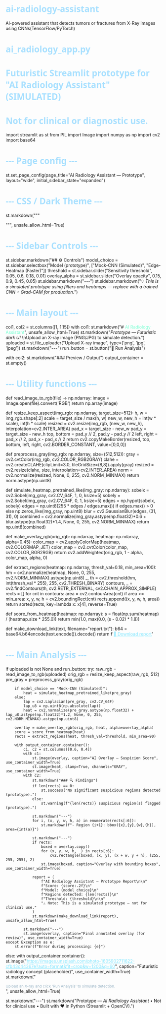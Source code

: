 # ai-radiology-assistant
AI-powered assistant that detects tumors or fractures from X-Ray images using CNNs(TensorFlow/PyTorch)
# ai_radiology_app.py
# Futuristic Streamlit prototype for "AI Radiology Assistant" (SIMULATED)
# Not for clinical or diagnostic use.

import streamlit as st
from PIL import Image
import numpy as np
import cv2
import base64

# --- Page config ---
st.set_page_config(page_title="AI Radiology Assistant — Prototype",
                   layout="wide", initial_sidebar_state="expanded")

# --- CSS / Dark Theme ---
st.markdown("""
<style>
.stApp {
    background: radial-gradient(circle at 10% 10%, #0f1724 0%, #041021 40%, #00070a 100%);
    color: #cfe8ff;
}
.block-container { padding-top: 1rem; }
.sidebar .sidebar-content {
    background: linear-gradient(180deg, #021021, #001018);
    color: #cfe8ff;
}
h1 { font-family: "Segoe UI", Tahoma, Geneva, Verdana, sans-serif; color: #a8e0ff; }
.neon { color: #7fffd4; text-shadow: 0 0 10px rgba(127,255,212,0.12); }
.card { background: rgba(255,255,255,0.03); border-radius: 8px; padding: 12px; }
.small { font-size: 12px; color: #9fb8c8; }
a { color: #80e6ff; }
</style>
""", unsafe_allow_html=True)

# --- Sidebar Controls ---
st.sidebar.markdown("## ⚙ Controls")
model_choice = st.sidebar.selectbox("Model (prototype)", ["Mock-CNN (Simulated)", "Edge-Heatmap (Faster)"])
threshold = st.sidebar.slider("Sensitivity threshold", 0.05, 0.6, 0.18, 0.01)
overlay_alpha = st.sidebar.slider("Overlay opacity", 0.15, 0.9, 0.45, 0.05)
st.sidebar.markdown("---")
st.sidebar.markdown("💡 *This is a simulated prototype using filters and heatmaps — replace with a trained CNN + Grad-CAM for production.*")

# --- Main layout ---
col1, col2 = st.columns([1, 1.15])
with col1:
    st.markdown("# <span class='neon'>AI Radiology Assistant</span>", unsafe_allow_html=True)
    st.markdown("*Prototype — Futuristic dark UI*  \nUpload an X-ray image (PNG/JPG) to simulate detection.")
    uploaded = st.file_uploader("Upload X-ray image", type=['png', 'jpg', 'jpeg'])
    st.markdown("---")
    run_button = st.button("🔎 Run Analysis")

with col2:
    st.markdown("### Preview / Output")
    output_container = st.empty()

# --- Utility functions ---
def read_image_to_rgb(file) -> np.ndarray:
    image = Image.open(file).convert('RGB')
    return np.array(image)

def resize_keep_aspect(img_rgb: np.ndarray, target_size=512):
    h, w = img_rgb.shape[:2]
    scale = target_size / max(h, w)
    new_w, new_h = int(w * scale), int(h * scale)
    resized = cv2.resize(img_rgb, (new_w, new_h), interpolation=cv2.INTER_AREA)
    pad_x = target_size - new_w
    pad_y = target_size - new_h
    top, bottom = pad_y // 2, pad_y - pad_y // 2
    left, right = pad_x // 2, pad_x - pad_x // 2
    return cv2.copyMakeBorder(resized, top, bottom, left, right, cv2.BORDER_CONSTANT, value=[0,0,0])

def preprocess_gray(img_rgb: np.ndarray, size=(512,512)):
    gray = cv2.cvtColor(img_rgb, cv2.COLOR_RGB2GRAY)
    clahe = cv2.createCLAHE(clipLimit=3.0, tileGridSize=(8,8)).apply(gray)
    resized = cv2.resize(clahe, size, interpolation=cv2.INTER_AREA)
    norm = cv2.normalize(resized, None, 0, 255, cv2.NORM_MINMAX)
    return norm.astype(np.uint8)

def simulate_heatmap_pretrained_like(img_gray: np.ndarray):
    sobelx = cv2.Sobel(img_gray, cv2.CV_64F, 1, 0, ksize=5)
    sobely = cv2.Sobel(img_gray, cv2.CV_64F, 0, 1, ksize=5)
    edges = np.hypot(sobelx, sobely)
    edges = np.uint8(255 * edges / edges.max()) if edges.max() > 0 else np.zeros_like(img_gray, np.uint8)
    blur = cv2.GaussianBlur(edges, (31, 31), 0)
    combined = cv2.normalize(img_gray.astype(np.float32)*0.6 + blur.astype(np.float32)*1.4, None, 0, 255, cv2.NORM_MINMAX)
    return np.uint8(combined)

def make_overlay_rgb(orig_rgb: np.ndarray, heatmap: np.ndarray, alpha=0.45):
    color_map = cv2.applyColorMap(heatmap, cv2.COLORMAP_JET)
    color_map = cv2.cvtColor(color_map, cv2.COLOR_BGR2RGB)
    return cv2.addWeighted(orig_rgb, 1 - alpha, color_map, alpha, 0)

def extract_regions(heatmap: np.ndarray, thresh_val=0.18, min_area=100):
    hm = cv2.normalize(heatmap, None, 0, 255, cv2.NORM_MINMAX).astype(np.uint8)
    _, th = cv2.threshold(hm, int(thresh_val * 255), 255, cv2.THRESH_BINARY)
    contours, _ = cv2.findContours(th, cv2.RETR_EXTERNAL, cv2.CHAIN_APPROX_SIMPLE)
    rects = []
    for cnt in contours:
        area = cv2.contourArea(cnt)
        if area >= min_area:
            x, y, w, h = cv2.boundingRect(cnt)
            rects.append((x, y, w, h, area))
    return sorted(rects, key=lambda x: x[4], reverse=True)

def score_from_heatmap(heatmap: np.ndarray):
    s = float(np.sum(heatmap) / (heatmap.size * 255.0))
    return min(1.0, max(0.0, (s - 0.02) * 1.8))

def make_download_link(text, filename="report.txt"):
    b64 = base64.b64encode(text.encode()).decode()
    return f'<a href="data:file/txt;base64,{b64}" download="{filename}">📄 Download report</a>'

# --- Main Analysis ---
if uploaded is not None and run_button:
    try:
        raw_rgb = read_image_to_rgb(uploaded)
        orig_rgb = resize_keep_aspect(raw_rgb, 512)
        pre_gray = preprocess_gray(orig_rgb)

        if model_choice == "Mock-CNN (Simulated)":
            heat = simulate_heatmap_pretrained_like(pre_gray)
        else:
            lap = cv2.Laplacian(pre_gray, cv2.CV_64F)
            lap_u8 = np.uint8(np.absolute(lap))
            heat = cv2.normalize(pre_gray.astype(np.float32) + lap_u8.astype(np.float32)*1.2, None, 0, 255, cv2.NORM_MINMAX).astype(np.uint8)

        overlay = make_overlay_rgb(orig_rgb, heat, alpha=overlay_alpha)
        score = score_from_heatmap(heat)
        rects = extract_regions(heat, thresh_val=threshold, min_area=90)

        with output_container.container():
            c1, c2 = st.columns([0.6, 0.4])
            with c1:
                st.image(overlay, caption="AI Overlay — Suspicion Score", use_container_width=True)
                st.image(heat, clamp=True, channels="GRAY", use_container_width=True)
            with c2:
                st.markdown("### 🔍 Findings")
                if len(rects) == 0:
                    st.success("No significant suspicious regions detected (prototype).")
                else:
                    st.warning(f"{len(rects)} suspicious region(s) flagged (prototype).")

                st.markdown("---")
                for i, (x, y, w, h, a) in enumerate(rects[:6]):
                    st.markdown(f"- Region {i+1}: bbox({x},{y},{w},{h}), area={int(a)}")

                st.markdown("---")
                if rects:
                    boxed = overlay.copy()
                    for (x, y, w, h, _) in rects[:6]:
                        cv2.rectangle(boxed, (x, y), (x + w, y + h), (255, 255, 255), 2)
                    st.image(boxed, caption="Overlay with bounding boxes", use_container_width=True)

                report = (
                    f"AI Radiology Assistant — Prototype Report\n\n"
                    f"Score: {score:.2f}\n"
                    f"Model: {model_choice}\n"
                    f"Regions detected: {len(rects)}\n"
                    f"Threshold: {threshold}\n\n"
                    "⚠ Note: This is a simulated prototype — not for clinical use."
                )
                st.markdown(make_download_link(report), unsafe_allow_html=True)

            st.markdown("---")
            st.image(overlay, caption="Final annotated overlay (for review)", use_container_width=True)
    except Exception as e:
        st.error(f"Error during processing: {e}")
else:
    with output_container.container():
        st.image("https://images.unsplash.com/photo-1605902711622-cfb43c44367e?auto=format&fit=crop&w=1200&q=60",
                 caption="Futuristic radiology concept (placeholder)", use_container_width=True)
        st.markdown("<div class='small'>Upload an X-ray and click 'Run Analysis' to simulate detection.</div>", unsafe_allow_html=True)

st.markdown("---")
st.markdown("Prototype — *AI Radiology Assistant*  •  Not for clinical use • Built with ❤️ in Python (Streamlit + OpenCV).")
